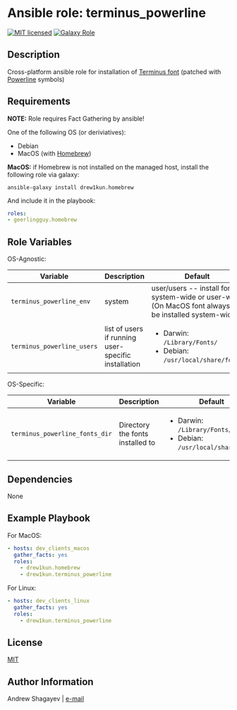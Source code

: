 # Ansible role: terminus_powerline

[![MIT licensed][mit-badge]][mit-link]
[![Galaxy Role][role-badge]][galaxy-link]

Description
----
Cross-platform ansible role for installation of [Terminus font][terminus-git] (patched with [Powerline][powerline-git] symbols)

Requirements
----

**NOTE:** Role requires Fact Gathering by ansible!

One of the following OS (or deriviatives):

 - Debian
 - MacOS (with [Homebrew][homebrew])

**MacOS:**
if Homebrew is not installed on the managed host, install the following role via galaxy:

```
ansible-galaxy install drew1kun.homebrew
```

And include it in the playbook:

```yaml
roles:
- geerlingguy.homebrew
```

Role Variables
----

OS-Agnostic:


| Variable | Description | Default |
|----------|-------------|---------|
| `terminus_powerline_env` | system | user/users -- install font system-wide or user-wide (On MacOS font always will be installed system-wide) | <ul><li>Darwin: `/Library/Fonts/`</li><li>Debian: `/usr/local/share/fonts`</li></ul> |
| `terminus_powerline_users` | list of users if running user-specific installation | <ul><li>Darwin: `/Library/Fonts/`</li><li>Debian: `/usr/local/share/fonts`</li></ul> |

OS-Specific:

| Variable | Description | Default |
|----------|-------------|---------|
| `terminus_powerline_fonts_dir` | Directory the fonts installed to | <ul><li>Darwin: `/Library/Fonts/`</li><li>Debian: `/usr/local/share/fonts`</li></ul> |

Dependencies
----

None

Example Playbook
----

For MacOS:

```yaml
- hosts: dev_clients_macos
  gather_facts: yes
  roles:
  	- drew1kun.homebrew
  	- drew1kun.terminus_powerline
```

For Linux:

```yaml
- hosts: dev_clients_linux
  gather_facts: yes
  roles:
  	- drew1kun.terminus_powerline
```

License
----

[MIT][mit-link]

Author Information
----

Andrew Shagayev | [e-mail](mailto:drewshg@gmail.com)

[role-badge]:https://img.shields.io/badge/role-drew1kun.terminus__powerline-green.svg
[galaxy-link]: https://galaxy.ansible.com/drew1kun/terminus_powerline/
[mit-badge]: https://img.shields.io/badge/license-MIT-blue.svg
[mit-link]: https://raw.githubusercontent.com/drew1kun/ansible-terminus_powerline/master/LICENSE
[homebrew]: http://brew.sh/
[terminus-git]: https://github.com/drew1kun/terminus_powerline_font_osx
[powerline-git]: https://github.com/powerline/fonts
